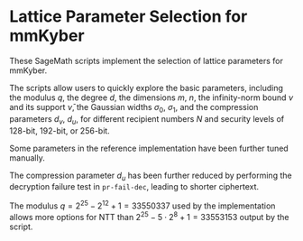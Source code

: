 # Lattice Parameter Selection for mmKyber

These SageMath scripts implement the selection of lattice parameters for mmKyber.

The scripts allow users to quickly explore the basic parameters, including the modulus $q$, the degree $d$, the dimensions $m$, $n$, the infinity-norm bound $\nu$ and its support $\bar{\nu}$, the Gaussian widths $\sigma_0$, $\sigma_1$, and the compression parameters $d_v$, $d_u$, for different recipient numbers $N$ and security levels of $128$-bit, $192$-bit, or $256$-bit.

Some parameters in the reference implementation have been further tuned manually. 

The compression parameter $d_u$ has been further reduced by performing the decryption failure test in `pr-fail-dec`, leading to shorter ciphertext.

The modulus $q=2^{25}-2^{12} + 1=33550337$ used by the implementation allows more options for NTT than $2^{25}-5 \cdot 2^{8}+1 = 33553153$ output by the script.

